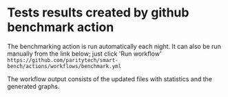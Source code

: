 # Tests results created by github benchmark action

The benchmarking action is run automatically each night.
It can also be run manually from the link below; just click 'Run workflow'
`https://github.com/paritytech/smart-bench/actions/workflows/benchmark.yml`

The workflow output consists of the updated files with statistics 
and the generated graphs.
